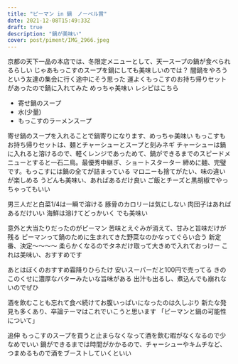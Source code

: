 ```yaml
---
title: "ピーマン in 鍋　ノーベル賞"
date: 2021-12-08T15:49:33Z
draft: true
description: "鍋が美味い"
cover: post/piment/IMG_2966.jpeg
---
```


京都の天下一品の本店では、冬限定メニューとして、天一スープの鍋が食べられるらしい
じゃあもっこすのスープを鍋にしても美味しいのでは？
闇鍋をやろうという友達の集会に行く途中にそう思った
運よくもっこすのお持ち帰りセットがあったので鍋に入れてみた
めっちゃ美味い
レシピはこちら

- 寄せ鍋のスープ
- 水(少量)
- もっこすのラーメンスープ

寄せ鍋のスープを入れることで鍋寄りになります、めっちゃ美味い
もっこすもお持ち帰りセットは、麺とチャーシューとスープと刻みネギ
チャーシューは鍋に入れると溶けるので、軽くレンジであっためて、鍋ができるまでのスピードメニューとすると一石二鳥。最優秀中継ぎ、ショートスターター
締めに麺、完璧です。もっこすには鍋の全てが詰まっている
マロニーも捨てがたい、味の違いが楽しめる
うどんも美味い、あればあるだけ良い
ご飯とチーズと黒胡椒でやっちゃってもいい

男三人だと白菜1/4は一瞬で溶ける
豚骨のカロリーは気にしない
肉団子はあればあるだけいい
海鮮は溶けてどっかいく
でも美味い

意外と大当たりだったのがピーマン
苦味とえぐみが消えて、甘みと旨味だけが残る
ピーマンって鍋のために生まれてきた野菜なのかなってぐらい合う
新定番、決定〜〜〜〜
柔らかくなるのでタネだけ取って大きめで入れておっけー
これは美味い、おすすめです

あとはぼくのおすすめ霜降りひらたけ
安いスーパーだと100円で売ってる
きのこのくせに濃厚なバターみたいな旨味がある
出汁も出るし、煮込んでも崩れないのでぜひ

酒を飲むことも忘れて食べ続けてお腹いっぱいになったのは久しぶり
新たな発見も多くあり、卒論テーマはこれでいこうと思います
「ピーマンと鍋の可能性について」

追伸
もっこすのスープを買うと止まらなくなって酒を飲む暇がなくなるので少なめでいい
鍋ができるまでは時間がかかるので、チャーシューやキムチなど、つまめるもので酒をブーストしていくといい
